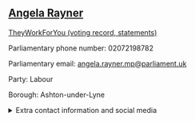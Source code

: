 ## <a href="https://members.parliament.uk/member/4356/contact">Angela Rayner</a>

<a href="https://www.theyworkforyou.com/mp/25429/angela_rayner/ashton-under-lyne">TheyWorkForYou (voting record, statements)</a> 

Parliamentary phone number: 02072198782 

Parliamentary email: angela.rayner.mp@parliament.uk 

Party: Labour 

Borough: Ashton-under-Lyne 

<details><summary>Extra contact information and social media</summary> 
<li>Website: https://www.angelarayner.co.uk/</li>
<li>Twitter: https://twitter.com/angelarayner</li>
<li>Constituency office phone number: 01613425800</li>
<li>Constituency office email:</li>
<li>Facebook:</li>
<li>Instagram:</li>
<li>Youtube:</li>
<li>Linkedin:</li>
<li>Government department phone number:</li>
<li>Government department email:</li>
<li>Threads:</li>
<li>Party office phone number:</li>
<li>Party office email:</li>
<li>Tiktok:</li>
</details>
